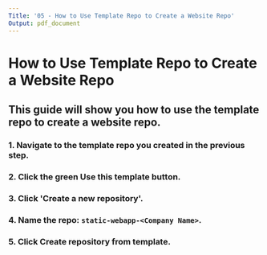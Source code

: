 ```yaml
---
Title: '05 - How to Use Template Repo to Create a Website Repo'
Output: pdf_document
---
```


# How to Use Template Repo to Create a Website Repo
## This guide will show you how to use the template repo to create a website repo.

### 1. Navigate to the template repo you created in the previous step.
### 2. Click the green **Use this template** button.
### 3. Click 'Create a new repository'.
### 4. Name the repo: `static-webapp-<Company Name>`.
### 5. Click **Create repository from template**.
